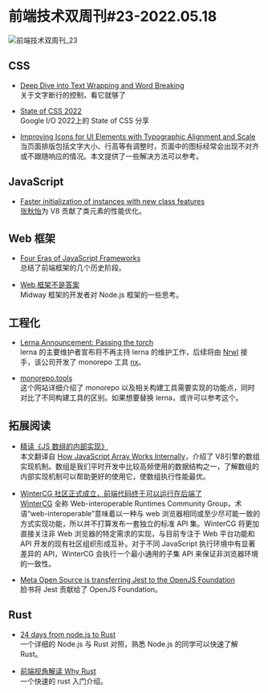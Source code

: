 # 前端技术双周刊#23-2022.05.18

![前端技术双周刊_23](https://user-images.githubusercontent.com/9262426/168964906-28bd3d95-a58d-468e-8d0f-521206ba30bb.png)

## CSS
- [Deep Dive into Text Wrapping and Word Breaking](https://codersblock.com/blog/deep-dive-into-text-wrapping-and-word-breaking/)
<br>关于文字断行的控制，看它就够了

- [State of CSS 2022](https://web.dev/state-of-css-2022/)
<br>Google I/O 2022上的 State of CSS 分享

- [Improving Icons for UI Elements with Typographic Alignment and Scale](https://css-tricks.com/improving-icons-for-ui-elements-with-typographic-alignment-and-scale/)
<br>当页面排版包括文字大小、行高等有调整时，页面中的图标经常会出现不对齐或不跟随响应的情况。本文提供了一些解决方法可以参考。

## JavaScript
- [Faster initialization of instances with new class features](https://v8.dev/blog/faster-class-features)
<br>[张秋怡](https://twitter.com/JoyeeCheung)为 V8 贡献了类元素的性能优化。

## Web 框架

- [Four Eras of JavaScript Frameworks](https://www.pzuraq.com/blog/four-eras-of-javascript-frameworks)
<br>总结了前端框架的几个历史阶段。

- [Web 框架不是答案](https://mp.weixin.qq.com/s/T3ZEzeEsQxbdbOGyuotu-g)
<br>Midway 框架的开发者对 Node.js 框架的一些思考。


## 工程化
- [Lerna Announcement: Passing the torch](https://github.com/lerna/lerna/issues/3121)
<br>lerna 的主要维护者宣布将不再主持 lerna 的维护工作，后续将由 [Nrwl](https://nrwl.io/) 接手，该公司开发了 monorepo 工具 [nx](https://nx.dev)。

- [monorepo.tools](https://monorepo.tools/)
<br>这个网站详细介绍了 monorepo 以及相关构建工具需要实现的功能点，同时对比了不同构建工具的区别。如果想要替换 lerna，或许可以参考这个。

## 拓展阅读
- [精读《JS 数组的内部实现》](https://zhuanlan.zhihu.com/p/511389069)
<br>本文翻译自 [How JavaScript Array Works Internally](https://blog.gauravthakur.in/how-javascript-array-works-internally)，介绍了 V8引擎的数组实现机制。数组是我们平时开发中比较高频使用的数据结构之一，了解数组的内部实现机制可以帮助更好的使用它，使数组执行性能最优。

- [WinterCG 社区正式成立，前端代码终于可以运行在后端了](https://mp.weixin.qq.com/s/bF4crsk75j0TdMoi402u-g)
<br>[WinterCG](https://github.com/wintercg) 全称 Web-interoperable Runtimes Community Group，术语“web-interoperable”意味着以一种与 web 浏览器相同或至少尽可能一致的方式实现功能，所以并不打算发布一套独立的标准 API 集。WinterCG 将更加直接关注非 Web 浏览器的特定需求的实现，与目前专注于 Web 平台功能和 API 开发的现有社区组织形成互补。对于不同 JavaScript 执行环境中有显著差异的 API，WinterCG 会执行一个最小通用的子集 API 来保证非浏览器环境的一致性。

- [Meta Open Source is transferring Jest to the OpenJS Foundation](https://engineering.fb.com/2022/05/11/open-source/jest-openjs-foundation/)
<br>脸书将 Jest 贡献给了 OpenJS Foundation。

## Rust
- [24 days from node.js to Rust](https://vino.dev/blog/node-to-rust-day-1-rustup/)
<br>一个详细的 Node.js 与 Rust 对照，熟悉 Node.js 的同学可以快速了解 Rust。

- [前端视角解读 Why Rust](https://mp.weixin.qq.com/s/AXXJnFdwYDiy5vfZ-fvVDQ)
<br>一个快速的 rust 入门介绍。

